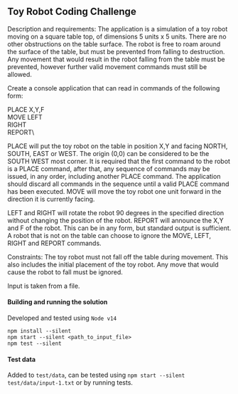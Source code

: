 ## Toy Robot Coding Challenge

Description and requirements:
The application is a simulation of a toy robot moving on a square table top, of dimensions 5 units x 5 units. There are no other obstructions on the table surface. The robot is free to roam around the surface of the table, but must be prevented from falling to destruction. Any movement that would result in the robot falling from the table must be prevented, however further valid movement commands must still be allowed.

Create a ​console application​ that can read in commands of the following form:

PLACE X,Y,F\
MOVE LEFT\
RIGHT\
REPORT\

PLACE will put the toy robot on the table in position X,Y and facing NORTH, SOUTH, EAST or WEST. The origin (0,0) can be considered to be the SOUTH WEST most corner. It is required that the first command to the robot is a PLACE command, after that, any sequence of commands may be issued, in any order, including another PLACE command. The application should discard all commands in the sequence until a valid PLACE command has been executed.
MOVE will move the toy robot one unit forward in the direction it is currently facing.

LEFT and RIGHT will rotate the robot 90 degrees in the specified direction without changing the position of the robot. REPORT will announce the X,Y and F of the robot. This can be in any form, but standard output is sufficient.
A robot that is not on the table can choose to ignore the MOVE, LEFT, RIGHT and REPORT commands.

Constraints:
The toy robot must not fall off the table during movement. This also includes the initial placement of the toy robot. Any move that would cause the robot to fall must be ignored.

Input is taken from a file.

#### Building and running the solution

Developed and tested using `Node v14`

```
npm install --silent
npm start --silent <path_to_input_file>
npm test --silent
```

#### Test data 

Added to `test/data`, can be tested using `npm start --silent test/data/input-1.txt` or by running tests.